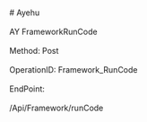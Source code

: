 <br>#     Ayehu</br>
<br>AY FrameworkRunCode</br>
<br>Method: Post</br>
<br>OperationID: Framework_RunCode</br>
<br>EndPoint:</br>
<br>/Api/Framework/runCode</br>
